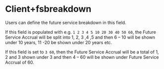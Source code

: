 # Client+fsbreakdown

Users can define the future service breakdown in this field.

If this field is populated with e.g. `1 2 3 4 5 10 20 30 40 50 60`, the
Future Service Accrual will be split into 1, 2, 3 ,4 ,5 and then 6 – 10
will be shown under 10 years, 11 -20 be shown under 20 years etc.

If this field is set to `3 60`, then the Future Service Accrual will be a
total of 1, 2 and 3 shown under 3 and then 4 – 60 will be shown under
Future Service Accrual of 60.
